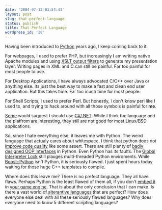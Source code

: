 ```yaml
---
date: '2004-07-13 03:54:43'
layout: post
slug: that-perfect-language
status: publish
title: That Perfect Language
wordpress_id: '28'
---
```


Having been introduced to [Python](http://www.python.org/) years ago, I keep coming back to it.  
  

For webpages, I used to prefer PHP, but increasingly I am writing native Apache modules and using [XSLT output filters](http://www.outoforder.cc/projects/apache/mod_transform/) to generate my presentation layer.  Writing pages in XML and C can still be painful. Far too painful for most people to use.  
  

For Desktop Applications, I have always advocated C/C++ over Java or anything else.  Its just the best way to make a fast and clean end user application.  But this takes time. Far too much time for most people.  
  

For Shell Scripts, I used to prefer Perl. But honestly, I don't know perl like I used to, and trying to hack around with all those symbols is painful for **me**.  
  

[Some](http://www.mono-project.com) would suggest I should use [C#/.NET](http://msdn.microsoft.com/vcsharp/).  While I think the language and the platfrom are interesting, they still are not good for most Linux/BSD applications.  
  

So, since I hate everything else, it leaves me with Python.  The weird language that actualy cares about whitespace.  I think that python does not  [improve code quality](http://wingide.com/python/benefits) like some assert.  There are still plenty of [badly designed OOP interfaces](http://newsbruiser.tigris.org/) in Python. Even Python has its faults.  The [Global Interpreter Lock](http://docs.python.org/api/threads.html) still plauges multi-threaded Python enviroments.  While [Boost::Python](http://www.boost.org/libs/python/doc/) isn't Python, it is seriously flawed.  I just spent hours today waiting for those huge C++ templates to compile.  
  
  

Where does this leave me?  There is no prefect language.  They all have flaws.  Perhaps Python is the least flawed of them all, if you don't [embed it](http://www.boost.org/) in [your game engine](http://www.cyanworlds.com). That is about the only conclusion that I can make.  Is there a vast world of [alterantive languages](http://www.ferite.org/) that are perfect?  How does everyone else deal with all these seriously flawed languages?  Why does everyone need to know 5 different scripting languages?
